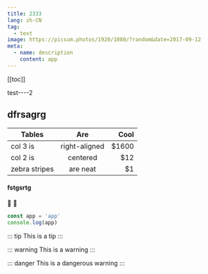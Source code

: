 ```yaml
---
title: 2333
lang: zh-CN
tag: 
  - text
image: https://picsum.photos/1920/1080/?random&date=2017-09-12
meta:
  - name: description
    content: app
--- 
```


[[toc]]

test----2

<!-- more -->

## dfrsagrg

| Tables        | Are           | Cool  |
| ------------- |:-------------:| -----:|
| col 3 is      | right-aligned | $1600 |
| col 2 is      | centered      |   $12 |
| zebra stripes | are neat      |    $1 |

#### fstgsrtg

:tada: :100:

``` js
const app = 'app'
console.log(app)
```

::: tip
This is a tip
:::

::: warning
This is a warning
:::

::: danger
This is a dangerous warning
:::